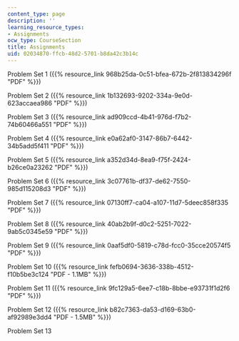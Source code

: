 ```yaml
---
content_type: page
description: ''
learning_resource_types:
- Assignments
ocw_type: CourseSection
title: Assignments
uid: 02034870-ffcb-48d2-5701-b8da42c3b14c
---
```


Problem Set 1 ({{% resource_link 968b25da-0c51-bfea-672b-2f813834296f "PDF" %}})

Problem Set 2 ({{% resource_link 1b132693-9202-334a-9e0d-623accaea986 "PDF" %}})

Problem Set 3 ({{% resource_link ad909ccd-4b41-976d-f7b2-74b60466a551 "PDF" %}})

Problem Set 4 ({{% resource_link e0a62af0-3147-86b7-6442-34b5add5f411 "PDF" %}})

Problem Set 5 ({{% resource_link a352d34d-8ea9-f75f-2424-b26ce0a23262 "PDF" %}})

Problem Set 6 ({{% resource_link 3c07761b-df37-de62-7550-985d115208d3 "PDF" %}})

Problem Set 7 ({{% resource_link 07130ff7-ca04-a107-11d7-5deec858f335 "PDF" %}})

Problem Set 8 ({{% resource_link 40ab2b9f-d0c2-5251-7022-9ab5c0345e59 "PDF" %}})

Problem Set 9 ({{% resource_link 0aaf5df0-5819-c78d-fcc0-35cce20574f5 "PDF" %}})

Problem Set 10 ({{% resource_link fefb0694-3636-338b-4512-f10b5be3c124 "PDF - 1.1MB" %}})

Problem Set 11 ({{% resource_link 9fc129a5-6ee7-c18b-8bbe-e93731f1d2f6 "PDF" %}})

Problem Set 12 ({{% resource_link b82c7363-da53-d169-63b0-af92989e3dd4 "PDF - 1.5MB" %}})

Problem Set 13